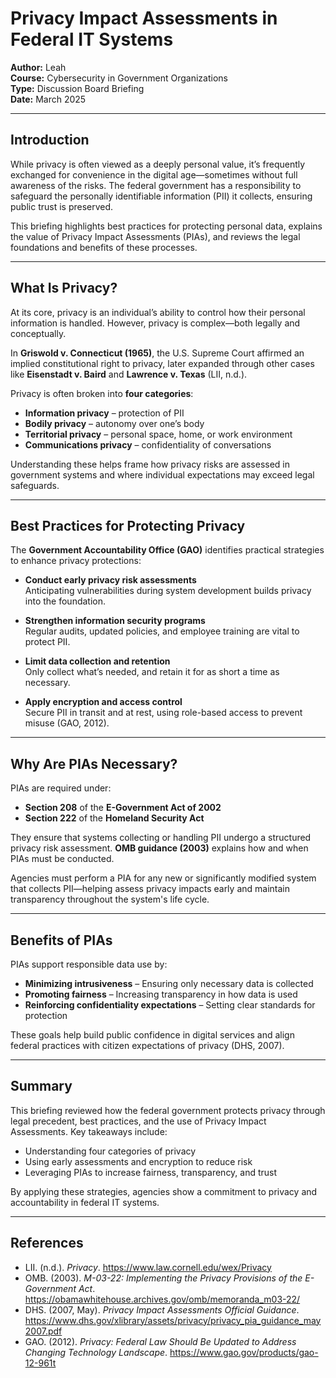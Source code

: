 # Privacy Impact Assessments in Federal IT Systems

**Author:** Leah  
**Course:** Cybersecurity in Government Organizations  
**Type:** Discussion Board Briefing  
**Date:** March 2025  

---

## Introduction

While privacy is often viewed as a deeply personal value, it’s frequently exchanged for convenience in the digital age—sometimes without full awareness of the risks. The federal government has a responsibility to safeguard the personally identifiable information (PII) it collects, ensuring public trust is preserved.

This briefing highlights best practices for protecting personal data, explains the value of Privacy Impact Assessments (PIAs), and reviews the legal foundations and benefits of these processes.

---

## What Is Privacy?

At its core, privacy is an individual’s ability to control how their personal information is handled. However, privacy is complex—both legally and conceptually.

In **Griswold v. Connecticut (1965)**, the U.S. Supreme Court affirmed an implied constitutional right to privacy, later expanded through other cases like **Eisenstadt v. Baird** and **Lawrence v. Texas** (LII, n.d.).

Privacy is often broken into **four categories**:
- **Information privacy** – protection of PII
- **Bodily privacy** – autonomy over one’s body
- **Territorial privacy** – personal space, home, or work environment
- **Communications privacy** – confidentiality of conversations

Understanding these helps frame how privacy risks are assessed in government systems and where individual expectations may exceed legal safeguards.

---

## Best Practices for Protecting Privacy

The **Government Accountability Office (GAO)** identifies practical strategies to enhance privacy protections:

- **Conduct early privacy risk assessments**  
  Anticipating vulnerabilities during system development builds privacy into the foundation.

- **Strengthen information security programs**  
  Regular audits, updated policies, and employee training are vital to protect PII.

- **Limit data collection and retention**  
  Only collect what’s needed, and retain it for as short a time as necessary.

- **Apply encryption and access control**  
  Secure PII in transit and at rest, using role-based access to prevent misuse (GAO, 2012).

---

## Why Are PIAs Necessary?

PIAs are required under:
- **Section 208** of the **E-Government Act of 2002**
- **Section 222** of the **Homeland Security Act**

They ensure that systems collecting or handling PII undergo a structured privacy risk assessment. **OMB guidance (2003)** explains how and when PIAs must be conducted.

Agencies must perform a PIA for any new or significantly modified system that collects PII—helping assess privacy impacts early and maintain transparency throughout the system's life cycle.

---

## Benefits of PIAs

PIAs support responsible data use by:
- **Minimizing intrusiveness** – Ensuring only necessary data is collected
- **Promoting fairness** – Increasing transparency in how data is used
- **Reinforcing confidentiality expectations** – Setting clear standards for protection

These goals help build public confidence in digital services and align federal practices with citizen expectations of privacy (DHS, 2007).

---

## Summary

This briefing reviewed how the federal government protects privacy through legal precedent, best practices, and the use of Privacy Impact Assessments. Key takeaways include:

- Understanding four categories of privacy
- Using early assessments and encryption to reduce risk
- Leveraging PIAs to increase fairness, transparency, and trust

By applying these strategies, agencies show a commitment to privacy and accountability in federal IT systems.

---

## References

- LII. (n.d.). *Privacy*. https://www.law.cornell.edu/wex/Privacy  
- OMB. (2003). *M-03-22: Implementing the Privacy Provisions of the E-Government Act*. https://obamawhitehouse.archives.gov/omb/memoranda_m03-22/  
- DHS. (2007, May). *Privacy Impact Assessments Official Guidance*. https://www.dhs.gov/xlibrary/assets/privacy/privacy_pia_guidance_may2007.pdf  
- GAO. (2012). *Privacy: Federal Law Should Be Updated to Address Changing Technology Landscape*. https://www.gao.gov/products/gao-12-961t
